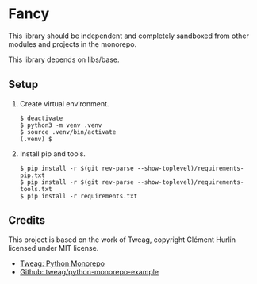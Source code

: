 # Fancy

This library should be independent and completely sandboxed from other modules and projects in the monorepo.

This library depends on libs/base.

## Setup

1. Create virtual environment.

   ```shell
   $ deactivate
   $ python3 -m venv .venv
   $ source .venv/bin/activate
   (.venv) $
   ```
   
1. Install pip and tools.

   ```shell
   $ pip install -r $(git rev-parse --show-toplevel)/requirements-pip.txt
   $ pip install -r $(git rev-parse --show-toplevel)/requirements-tools.txt
   $ pip install -r requirements.txt
   ```
   
## Credits

This project is based on the work of Tweag, copyright Clément Hurlin licensed under MIT license.

* [Tweag: Python Monorepo](https://www.tweag.io/blog/2023-04-04-python-monorepo-1/)
* [Github: tweag/python-monorepo-example](https://github.com/tweag/python-monorepo-example)
